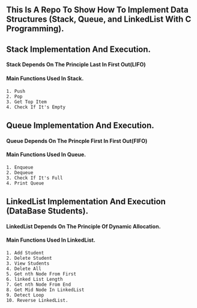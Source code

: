 ## This Is A Repo To Show How To Implement Data Structures (Stack, Queue, and LinkedList With C Programming).

## Stack Implementation And Execution.

#### Stack Depends On The Principle Last In First Out(LIFO)
#### Main Functions Used In Stack.

```
1. Push
2. Pop
3. Get Top Item
4. Check If It's Empty
```

## Queue Implementation And Execution.

#### Queue Depends On The Princple First In First Out(FIFO)
#### Main Functions Used In Queue.

```
1. Enqueue
2. Dequeue
3. Check If It's Full
4. Print Queue
```

## LinkedList Implementation And Execution (DataBase Students).

#### LinkedList Depends On The Principle Of Dynamic Allocation.
#### Main Functions Used In LinkedList.

```
1. Add Student
2. Delete Student
3. View Students
4. Delete All
5. Get nth Node From First
6. linked List Length
7. Get nth Node From End
8. Get Mid Node In LinkedList
9. Detect Loop
10. Reverse LinkedList.
```
